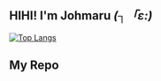 ## HIHI! I'm Johmaru _(┐「ε:)_

[![Top Langs](https://github-readme-stats.vercel.app/api/top-langs/?username=johmaru)](https://github.com/anuraghazra/github-readme-stats)

## My Repo
